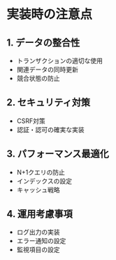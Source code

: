 # 実装時の注意点

## 1. データの整合性
- トランザクションの適切な使用
- 関連データの同時更新
- 競合状態の防止

## 2. セキュリティ対策
- CSRF対策
- 認証・認可の確実な実装

## 3. パフォーマンス最適化
- N+1クエリの防止
- インデックスの設定
- キャッシュ戦略

## 4. 運用考慮事項
- ログ出力の実装
- エラー通知の設定
- 監視項目の設定